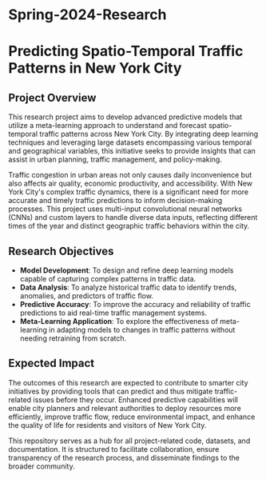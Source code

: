 # Spring-2024-Research

# Predicting Spatio-Temporal Traffic Patterns in New York City

## Project Overview

This research project aims to develop advanced predictive models that utilize a meta-learning approach to understand and forecast spatio-temporal traffic patterns across New York City. By integrating deep learning techniques and leveraging large datasets encompassing various temporal and geographical variables, this initiative seeks to provide insights that can assist in urban planning, traffic management, and policy-making.

Traffic congestion in urban areas not only causes daily inconvenience but also affects air quality, economic productivity, and accessibility. With New York City's complex traffic dynamics, there is a significant need for more accurate and timely traffic predictions to inform decision-making processes. This project uses multi-input convolutional neural networks (CNNs) and custom layers to handle diverse data inputs, reflecting different times of the year and distinct geographic traffic behaviors within the city.

## Research Objectives

- **Model Development**: To design and refine deep learning models capable of capturing complex patterns in traffic data.
- **Data Analysis**: To analyze historical traffic data to identify trends, anomalies, and predictors of traffic flow.
- **Predictive Accuracy**: To improve the accuracy and reliability of traffic predictions to aid real-time traffic management systems.
- **Meta-Learning Application**: To explore the effectiveness of meta-learning in adapting models to changes in traffic patterns without needing retraining from scratch.

## Expected Impact

The outcomes of this research are expected to contribute to smarter city initiatives by providing tools that can predict and thus mitigate traffic-related issues before they occur. Enhanced predictive capabilities will enable city planners and relevant authorities to deploy resources more efficiently, improve traffic flow, reduce environmental impact, and enhance the quality of life for residents and visitors of New York City.

This repository serves as a hub for all project-related code, datasets, and documentation. It is structured to facilitate collaboration, ensure transparency of the research process, and disseminate findings to the broader community.


